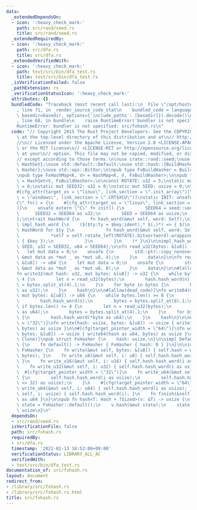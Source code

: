 ```yaml
---
data:
  _extendedDependsOn:
  - icon: ':heavy_check_mark:'
    path: src/rand/seed.rs
    title: src/rand/seed.rs
  _extendedRequiredBy:
  - icon: ':heavy_check_mark:'
    path: src/dfa.rs
    title: src/dfa.rs
  _extendedVerifiedWith:
  - icon: ':heavy_check_mark:'
    path: test/src/bin/dfa_test.rs
    title: test/src/bin/dfa_test.rs
  _isVerificationFailed: false
  _pathExtension: rs
  _verificationStatusIcon: ':heavy_check_mark:'
  attributes: {}
  bundledCode: "Traceback (most recent call last):\n  File \"/opt/hostedtoolcache/Python/3.9.1/x64/lib/python3.9/site-packages/onlinejudge_verify/documentation/build.py\"\
    , line 71, in _render_source_code_stat\n    bundled_code = language.bundle(stat.path,\
    \ basedir=basedir, options={'include_paths': [basedir]}).decode()\n  File \"/opt/hostedtoolcache/Python/3.9.1/x64/lib/python3.9/site-packages/onlinejudge_verify/languages/user_defined.py\"\
    , line 68, in bundle\n    raise RuntimeError('bundler is not specified: {}'.format(path.as_posix()))\n\
    RuntimeError: bundler is not specified: src/fxhash.rs\n"
  code: "// Copyright 2015 The Rust Project Developers. See the COPYRIGHT\n// file\
    \ at the top-level directory of this distribution and at\n// http://rust-lang.org/COPYRIGHT.\n\
    //\n// Licensed under the Apache License, Version 2.0 <LICENSE-APACHE or\n// http://www.apache.org/licenses/LICENSE-2.0>\
    \ or the MIT license\n// <LICENSE-MIT or http://opensource.org/licenses/MIT>,\
    \ at your\n// option. This file may not be copied, modified, or distributed\n\
    // except according to those terms.\n\nuse crate::rand::seed;\nuse std::collections::{HashMap,\
    \ HashSet};\nuse std::default::Default;\nuse std::hash::{BuildHasherDefault, Hash,\
    \ Hasher};\nuse std::ops::BitXor;\n\npub type FxBuildHasher = BuildHasherDefault<FxHasher>;\n\
    \npub type FxHashMap<K, V> = HashMap<K, V, FxBuildHasher>;\n\npub type FxHashSet<V>\
    \ = HashSet<V, FxBuildHasher>;\n\nconst ROTATE: u32 = 5;\nstatic mut SEED64: u64\
    \ = 0;\nstatic mut SEED32: u32 = 0;\nstatic mut SEED: usize = 0;\n\n#[used]\n\
    #[cfg_attr(target_os = \"linux\", link_section = \".init_array\")]\n#[cfg_attr(target_os\
    \ = \"windows\", link_section = \".CRT$XCU\")]\nstatic INIT: unsafe extern \"\
    C\" fn() = {\n    #[cfg_attr(target_os = \"linux\", link_section = \".text.startup\"\
    )]\n    unsafe extern \"C\" fn init() {\n        SEED64 = seed::seed64();\n  \
    \      SEED32 = SEED64 as u32;\n        SEED = SEED64 as usize;\n    }\n    init\n\
    };\n\ntrait HashWord {\n    fn hash_word(&mut self, word: Self);\n}\n\nmacro_rules!\
    \ impl_hash_word {\n    ($($ty:ty = $key:ident),* $(,)*) => { $(\n        impl\
    \ HashWord for $ty {\n            fn hash_word(&mut self, word: Self) {\n    \
    \            *self = self.rotate_left(ROTATE).bitxor(word).wrapping_mul(unsafe\
    \ { $key });\n            }\n        }\n    )* }\n}\n\nimpl_hash_word!(usize =\
    \ SEED, u32 = SEED32, u64 = SEED64);\n\nfn read_u32(bytes: &[u8]) -> u32 {\n \
    \   let mut data = 0;\n    unsafe {\n        std::ptr::copy_nonoverlapping(bytes.as_ptr(),\
    \ &mut data as *mut _ as *mut u8, 4);\n    }\n    data\n}\n\nfn read_u64(bytes:\
    \ &[u8]) -> u64 {\n    let mut data = 0;\n    unsafe {\n        std::ptr::copy_nonoverlapping(bytes.as_ptr(),\
    \ &mut data as *mut _ as *mut u8, 8);\n    }\n    data\n}\n\n#[allow(dead_code)]\n\
    fn write32(mut hash: u32, mut bytes: &[u8]) -> u32 {\n    while bytes.len() >=\
    \ 4 {\n        let n = read_u32(bytes);\n        hash.hash_word(n);\n        bytes\
    \ = bytes.split_at(4).1;\n    }\n    for byte in bytes {\n        hash.hash_word(*byte\
    \ as u32);\n    }\n    hash\n}\n\n#[allow(dead_code)]\nfn write64(mut hash: u64,\
    \ mut bytes: &[u8]) -> u64 {\n    while bytes.len() >= 8 {\n        let n = read_u64(bytes);\n\
    \        hash.hash_word(n);\n        bytes = bytes.split_at(8).1;\n    }\n   \
    \ if bytes.len() >= 4 {\n        let n = read_u32(bytes);\n        hash.hash_word(n\
    \ as u64);\n        bytes = bytes.split_at(4).1;\n    }\n    for byte in bytes\
    \ {\n        hash.hash_word(*byte as u64);\n    }\n    hash\n}\n\n#[cfg(target_pointer_width\
    \ = \"32\")]\nfn write(hash: usize, bytes: &[u8]) -> usize { write32(hash as u32,\
    \ bytes) as usize }\n\n#[cfg(target_pointer_width = \"64\")]\nfn write(hash: usize,\
    \ bytes: &[u8]) -> usize { write64(hash as u64, bytes) as usize }\n\n#[derive(Debug,\
    \ Clone)]\npub struct FxHasher {\n    hash: usize,\n}\n\nimpl Default for FxHasher\
    \ {\n    fn default() -> FxHasher { FxHasher { hash: 0 } }\n}\n\nimpl Hasher for\
    \ FxHasher {\n    fn write(&mut self, bytes: &[u8]) { self.hash = write(self.hash,\
    \ bytes); }\n    fn write_u8(&mut self, i: u8) { self.hash.hash_word(i as usize);\
    \ }\n    fn write_u16(&mut self, i: u16) { self.hash.hash_word(i as usize); }\n\
    \    fn write_u32(&mut self, i: u32) { self.hash.hash_word(i as usize); }\n  \
    \  #[cfg(target_pointer_width = \"32\")]\n    fn write_u64(&mut self, i: u64)\
    \ {\n        self.hash.hash_word(i as usize);\n        self.hash.hash_word((i\
    \ >> 32) as usize);\n    }\n    #[cfg(target_pointer_width = \"64\")]\n    fn\
    \ write_u64(&mut self, i: u64) { self.hash.hash_word(i as usize); }\n    fn write_usize(&mut\
    \ self, i: usize) { self.hash.hash_word(i); }\n    fn finish(&self) -> u64 { self.hash\
    \ as u64 }\n}\n\npub fn hash<T: Hash + ?Sized>(v: &T) -> usize {\n    let mut\
    \ state = FxHasher::default();\n    v.hash(&mut state);\n    state.finish() as\
    \ usize\n}\n"
  dependsOn:
  - src/rand/seed.rs
  isVerificationFile: false
  path: src/fxhash.rs
  requiredBy:
  - src/dfa.rs
  timestamp: '2021-02-13 16:52:06+09:00'
  verificationStatus: LIBRARY_ALL_AC
  verifiedWith:
  - test/src/bin/dfa_test.rs
documentation_of: src/fxhash.rs
layout: document
redirect_from:
- /library/src/fxhash.rs
- /library/src/fxhash.rs.html
title: src/fxhash.rs
---
```

